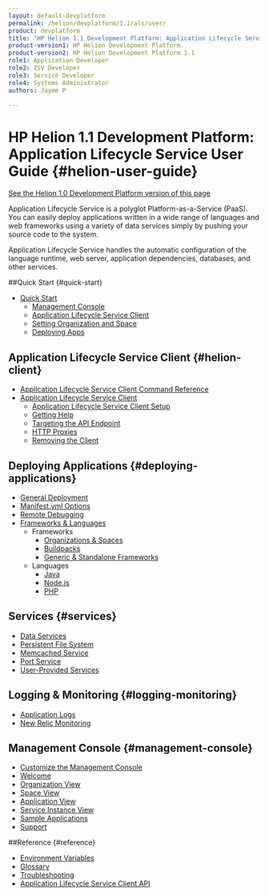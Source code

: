 ```yaml
---
layout: default-devplatform
permalink: /helion/devplatform/1.1/als/user/
product: devplatform
title: "HP Helion 1.1 Development Platform: Application Lifecycle Service User Guide "
product-version1: HP Helion Development Platform
product-version2: HP Helion Development Platform 1.1
role1: Application Developer 
role2: ISV Developer
role3: Service Developer
role4: Systems Administrator
authors: Jayme P

---
```

<!--PUBLISHED-->

# HP Helion 1.1 Development Platform: Application Lifecycle Service User Guide {#helion-user-guide}
[See the Helion 1.0 Development Platform version of this page](/als/v1/user/)

Application Lifecycle Service is a polyglot Platform-as-a-Service (PaaS). You can easily
deploy applications written in a wide range of languages and web
frameworks using a variety of data services simply by pushing your
source code to the system.

Application Lifecycle Service handles the automatic configuration of the language runtime,
web server, application dependencies, databases, and other services.

##Quick Start {#quick-start}

-   [Quick Start](/helion/devplatform/1.1/als/user/quick-start/)
    -   [Management Console](/helion/devplatform/1.1/als/user/quick-start/#management-console)
    -   [Application Lifecycle Service Client](/helion/devplatform/1.1/als/user/quick-start/#helion-client)
    -   [Setting Organization and Space](/helion/devplatform/1.1/als/user/quick-start/#setting-organization-and-space)
    -   [Deploying Apps](/helion/devplatform/1.1/als/user/quick-start/#deploying-apps)

## Application Lifecycle Service Client {#helion-client}

- [Application Lifecycle Service Client Command Reference](/helion/devplatform/1.1/als/user/reference/client-ref/)
-   [Application Lifecycle Service Client](/helion/devplatform/1.1/als/user/client/)
    -   [Application Lifecycle Service Client Setup](/helion/devplatform/1.1/als/user/client/#helion-client-setup)
    -   [Getting Help](/helion/devplatform/1.1/als/user/client/#getting-help)
    -   [Targeting the API
        Endpoint](/helion/devplatform/1.1/als/user/client/#targeting-the-api-endpoint)
    -   [HTTP Proxies](/helion/devplatform/1.1/als/user/client/#http-proxies)
    -   [Removing the Client](/helion/devplatform/1.1/als/user/client/#removing-the-client)

## Deploying Applications {#deploying-applications}

-   [General Deployment](/helion/devplatform/1.1/als/user/deploy/)
-   [Manifest.yml Options](/helion/devplatform/1.1/als/user/deploy/manifestyml/)
-   [Remote Debugging](/helion/devplatform/1.1/als/user/deploy/app-debug/)
-   [Frameworks & Languages](/helion/devplatform/1.1/als/user/deploy/#language-specific-deploy)
	-   Frameworks
	    -   [Organizations & Spaces](/helion/devplatform/1.1/als/user/deploy/orgs-spaces/)
	    -   [Buildpacks](/helion/devplatform/1.1/als/user/deploy/buildpack/)
	    -   [Generic & Standalone Frameworks](/helion/devplatform/1.1/als/user/deploy/other-frameworks/)    
    -   Languages
	    -   [Java](/helion/devplatform/1.1/als/user/deploy/languages/java/)
	    -   [Node.js](/helion/devplatform/1.1/als/user/deploy/languages/node/)
	    -   [PHP](/helion/devplatform/1.1/als/user/deploy/languages/php/)
	 

## Services {#services}

-   [Data Services](/helion/devplatform/1.1/als/user/services/data-services/)
-   [Persistent File System](/helion/devplatform/1.1/als/user/services/filesystem/)
-   [Memcached Service](/helion/devplatform/1.1/als/user/services/memcached/)
-   [Port Service](/helion/devplatform/1.1/als/user/services/port-service/)
-   [User-Provided Services](/helion/devplatform/1.1/als/user/services/user-provided/)

## Logging & Monitoring {#logging-monitoring}

-   [Application Logs](/helion/devplatform/1.1/als/user/deploy/app-logs/)
-   [New Relic Monitoring](/helion/devplatform/1.1/als/user/deploy/newrelic/)

## Management Console {#management-console}

-   [Customize the Management Console](/helion/devplatform/1.1/als/admin/console/customize/)
-   [Welcome](/helion/devplatform/1.1/als/admin/console/customize/#welcome)
-   [Organization View](/helion/devplatform/1.1/als/admin/console/customize/#organization-view)
-   [Space View](/helion/devplatform/1.1/als/admin/console/customize/#space-view)
-   [Application View](/helion/devplatform/1.1/als/admin/console/customize/#application-view)
-   [Service Instance View](/helion/devplatform/1.1/als/admin/console/customize/#service-instance-view)
-   [Sample Applications](/helion/devplatform/1.1/als/admin/console/customize/#app-store)
-   [Support](/helion/devplatform/1.1/als/admin/console/customize/#support)

##Reference {#reference}

-   [Environment Variables](/helion/devplatform/1.1/als/user/reference/environment/)
-   [Glossary](reference/glossary)
-   [Troubleshooting](reference/troubleshoot)
-   [Application Lifecycle Service Client API](/helion/devplatform/1.1/als/user/reference/api/)


